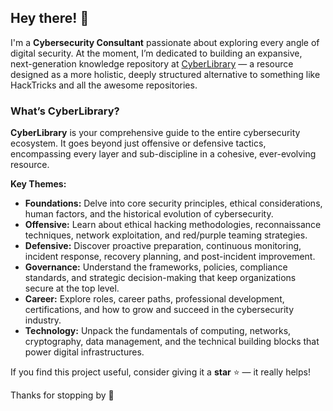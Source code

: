 ## Hey there! 👋

I'm a **Cybersecurity Consultant** passionate about exploring every angle of digital security. At the moment, I’m dedicated to building an expansive, next-generation knowledge repository at [CyberLibrary](https://www.cyberlibrary.fr) — a resource designed as a more holistic, deeply structured alternative to something like HackTricks and all the awesome repositories.

### What’s CyberLibrary?

**CyberLibrary** is your comprehensive guide to the entire cybersecurity ecosystem. It goes beyond just offensive or defensive tactics, encompassing every layer and sub-discipline in a cohesive, ever-evolving resource.

**Key Themes:**

- **Foundations:** Delve into core security principles, ethical considerations, human factors, and the historical evolution of cybersecurity.
- **Offensive:** Learn about ethical hacking methodologies, reconnaissance techniques, network exploitation, and red/purple teaming strategies.
- **Defensive:** Discover proactive preparation, continuous monitoring, incident response, recovery planning, and post-incident improvement.
- **Governance:** Understand the frameworks, policies, compliance standards, and strategic decision-making that keep organizations secure at the top level.
- **Career:** Explore roles, career paths, professional development, certifications, and how to grow and succeed in the cybersecurity industry.
- **Technology:** Unpack the fundamentals of computing, networks, cryptography, data management, and the technical building blocks that power digital infrastructures.

If you find this project useful, consider giving it a **star** ⭐ — it really helps!

Thanks for stopping by 🚀
